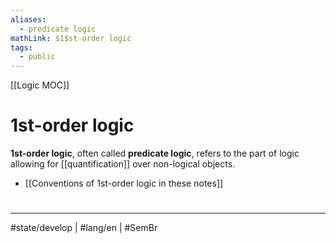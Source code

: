 ```yaml
---
aliases:
  - predicate logic
mathLink: $1$st-order logic
tags:
  - public
---
```

[[Logic MOC]]
# $1$st-order logic

**$1$st-order logic**, often called **predicate logic**, refers to the part of logic allowing for [[quantification]] over non-logical objects.

- [[Conventions of 1st-order logic in these notes]]

#
---
#state/develop | #lang/en | #SemBr
